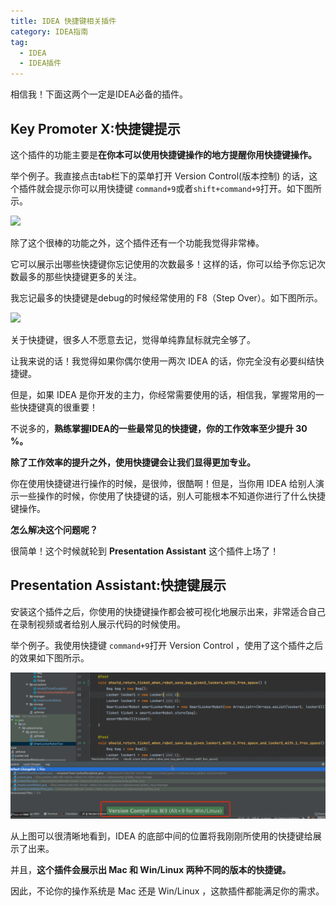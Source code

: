 ```yaml
---
title: IDEA 快捷键相关插件
category: IDEA指南
tag:
  - IDEA
  - IDEA插件
---
```



相信我！下面这两个一定是IDEA必备的插件。

## Key Promoter X:快捷键提示

这个插件的功能主要是**在你本可以使用快捷键操作的地方提醒你用快捷键操作。** 

举个例子。我直接点击tab栏下的菜单打开 Version Control(版本控制) 的话，这个插件就会提示你可以用快捷键 `command+9`或者`shift+command+9`打开。如下图所示。

![](https://guide-blog-images.oss-cn-shenzhen.aliyuncs.com/idea/Key-Promoter-X1.png)

除了这个很棒的功能之外，这个插件还有一个功能我觉得非常棒。

它可以展示出哪些快捷键你忘记使用的次数最多！这样的话，你可以给予你忘记次数最多的那些快捷键更多的关注。

我忘记最多的快捷键是debug的时候经常使用的 F8（Step Over）。如下图所示。

![](https://guide-blog-images.oss-cn-shenzhen.aliyuncs.com/idea/Key-Promoter-X2.png)

关于快捷键，很多人不愿意去记，觉得单纯靠鼠标就完全够了。

让我来说的话！我觉得如果你偶尔使用一两次 IDEA 的话，你完全没有必要纠结快捷键。

但是，如果 IDEA 是你开发的主力，你经常需要使用的话，相信我，掌握常用的一些快捷键真的很重要！

不说多的，**熟练掌握IDEA的一些最常见的快捷键，你的工作效率至少提升 30 %。**

**除了工作效率的提升之外，使用快捷键会让我们显得更加专业。** 

你在使用快捷键进行操作的时候，是很帅，很酷啊！但是，当你用 IDEA 给别人演示一些操作的时候，你使用了快捷键的话，别人可能根本不知道你进行了什么快捷键操作。

**怎么解决这个问题呢？**

很简单！这个时候就轮到 **Presentation Assistant** 这个插件上场了！

## Presentation Assistant:快捷键展示

安装这个插件之后，你使用的快捷键操作都会被可视化地展示出来，非常适合自己在录制视频或者给别人展示代码的时候使用。

举个例子。我使用快捷键 `command+9`打开 Version Control ，使用了这个插件之后的效果如下图所示。

![](./pictures/Presentation-Assistant.png)

从上图可以很清晰地看到，IDEA 的底部中间的位置将我刚刚所使用的快捷键给展示了出来。

并且，**这个插件会展示出 Mac 和 Win/Linux 两种不同的版本的快捷键。**

因此，不论你的操作系统是 Mac 还是 Win/Linux ，这款插件都能满足你的需求。